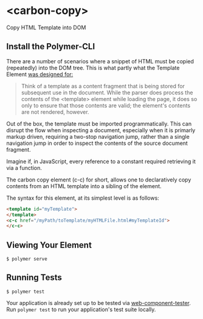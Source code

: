 # \<carbon-copy\>

Copy HTML Template into DOM

## Install the Polymer-CLI

There are a number of scenarios where a snippet of HTML must be copied (repeatedly) into the DOM tree.  This is what partly what the Template Element [was designed for:](https://developer.mozilla.org/en-US/docs/Web/HTML/Element/template)

>  Think of a template as a content fragment that is being stored for subsequent use in the document. While the parser does process the contents of the \<template\> element while loading the page, it does so only to ensure that those contents are valid; the element's contents are not rendered, however.

Out of the box, the template must be imported programmatically.  This can disrupt the flow when inspecting a document, especially when it is primarly markup driven, requiring a two-stop navigation jump, rather than a single navigation jump in order to inspect the contents of the source document fragment.

Imagine if, in JavaScript, every reference to a constant required retrieving it via a function.

The carbon copy element (c-c) for short, allows one to declaratively copy contents from an HTML template into a sibling of the element.

The syntax for this element, at its simplest level is as follows:

```html
<template id="myTemplate">
</template>
<c-c href="/myPath/toTemplate/myHTMLFile.html#myTemplateId">
</c-c>
```

## Viewing Your Element

```
$ polymer serve
```

## Running Tests

```
$ polymer test
```

Your application is already set up to be tested via [web-component-tester](https://github.com/Polymer/web-component-tester). Run `polymer test` to run your application's test suite locally.
